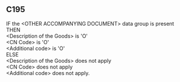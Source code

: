 ## C195
IF the &lt;OTHER ACCOMPANYING DOCUMENT&gt; data group is present  
THEN   
    &lt;Description of the Goods&gt; is 'O'  
    &lt;CN Code&gt; is 'O'  
    &lt;Additional code&gt; is 'O'  
ELSE  
    &lt;Description of the Goods&gt; does not apply  
    &lt;CN Code&gt; does not apply  
    &lt;Additional code&gt; does not apply.
